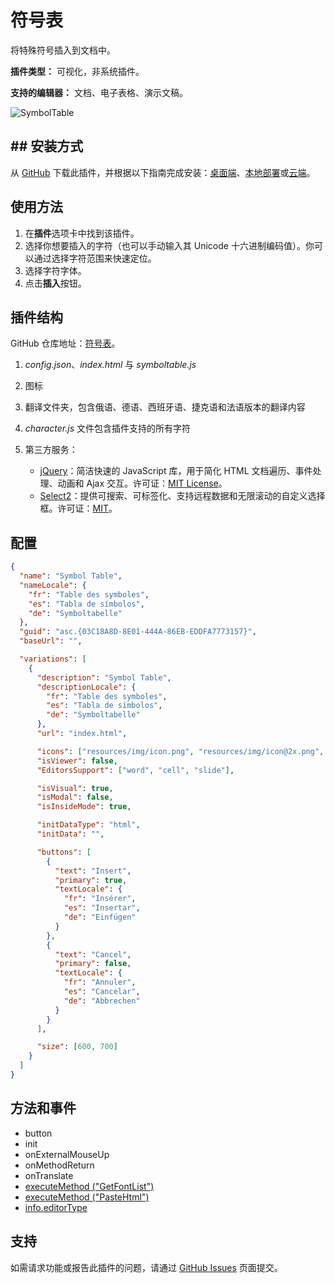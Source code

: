 # 符号表

将特殊符号插入到文档中。

**插件类型：** 可视化，非系统插件。

**支持的编辑器：** 文档、电子表格、演示文稿。

![SymbolTable](/assets/images/plugins/gifs/symbol-table.gif)

## ## 安装方式

从 [GitHub](https://github.com/ONLYOFFICE/sdkjs-plugins/tree/master/symboltable) 下载此插件，并根据以下指南完成安装：[桌面端](../../tutorials/installing/onlyoffice-desktop-editors.md)、[本地部署](../../tutorials/installing/onlyoffice-docs-on-premises.md)或[云端](../../tutorials/installing/onlyoffice-cloud.md)。

## 使用方法

1. 在**插件**选项卡中找到该插件。
2. 选择你想要插入的字符（也可以手动输入其 Unicode 十六进制编码值）。你可以通过选择字符范围来快速定位。
3. 选择字符字体。
4. 点击**插入**按钮。

## 插件结构

GitHub 仓库地址：[符号表](https://github.com/ONLYOFFICE/sdkjs-plugins/tree/master/symboltable)。

1. *config.json*、*index.html* 与 *symboltable.js*

2. 图标

3. 翻译文件夹，包含俄语、德语、西班牙语、捷克语和法语版本的翻译内容

4. *character.js* 文件包含插件支持的所有字符

5. 第三方服务：

   - [jQuery](https://jquery.com)：简洁快速的 JavaScript 库，用于简化 HTML 文档遍历、事件处理、动画和 Ajax 交互。许可证：[MIT License](https://github.com/ONLYOFFICE/sdkjs-plugins/blob/master/symboltable/licenses/jQuery.license)。
   - [Select2](https://select2.org/)：提供可搜索、可标签化、支持远程数据和无限滚动的自定义选择框。许可证：[MIT](https://github.com/ONLYOFFICE/sdkjs-plugins/blob/master/symboltable/licenses/Select2.license)。
  
## 配置

``` json
{
  "name": "Symbol Table",
  "nameLocale": {
    "fr": "Table des symboles",
    "es": "Tabla de símbolos",
    "de": "Symboltabelle"
  },
  "guid": "asc.{03C18A8D-8E01-444A-86EB-EDDFA7773157}",
  "baseUrl": "",

  "variations": [
    {
      "description": "Symbol Table",
      "descriptionLocale": {
        "fr": "Table des symboles",
        "es": "Tabla de símbolos",
        "de": "Symboltabelle"
      },
      "url": "index.html",

      "icons": ["resources/img/icon.png", "resources/img/icon@2x.png", "resources/img/icon2.png", "resources/img/icon2@2x.png"],
      "isViewer": false,
      "EditorsSupport": ["word", "cell", "slide"],

      "isVisual": true,
      "isModal": false,
      "isInsideMode": true,

      "initDataType": "html",
      "initData": "",

      "buttons": [
        {
          "text": "Insert",
          "primary": true,
          "textLocale": {
            "fr": "Insérer",
            "es": "Insertar",
            "de": "Einfügen"
          }
        },
        {
          "text": "Cancel",
          "primary": false,
          "textLocale": {
            "fr": "Annuler",
            "es": "Cancelar",
            "de": "Abbrechen"
          }
        }
      ],

      "size": [600, 700]
    }
  ]
}
```

## 方法和事件

- button
- init
- onExternalMouseUp
- onMethodReturn
- onTranslate
- [executeMethod ("GetFontList")](../../interacting-with-editors/methods/text-document-api/Api/Methods/GetFontList.md)
- [executeMethod ("PasteHtml")](../../interacting-with-editors/methods/text-document-api/Api/Methods/PasteHtml.md)
- [info.editorType](../../interacting-with-editors/overview/how-to-call-commands.md#editorType)

## 支持

如需请求功能或报告此插件的问题，请通过 [GitHub Issues](https://github.com/ONLYOFFICE/onlyoffice.github.io/issues) 页面提交。
